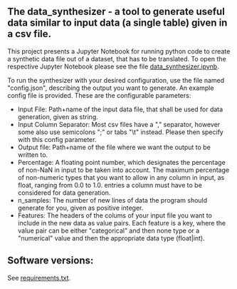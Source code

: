 The data_synthesizer - a tool to generate useful data similar to input data (a single table) given in a csv file.
-


This project presents a Jupyter Notebook for running python code to create a synthetic data file out of a dataset, that has to be translated. 
To open the respective Jupyter Notebook please see the file [data_synthesizer.ipynb](https://github.com/dude2033/data_synthesizer/blob/master/data_synthesizer.ipynb).


To run the synthesizer with your desired configuration, use the file named "config.json", describing the output you want to generate.
An example config file is provided.
These are the configurable parameters:


* Input File: Path+name of the input data file, that shall be used for data generation, given as string. 
* Input Column Separator: Most csv files have a "," separator, however some also use semicolons ";" or tabs "\t" instead. Please then specify with this config parameter.
* Output file: Path+name of the file where we want the output to be written to.
* Percentage: A floating point number, which designates the percentage of non-NaN in input to be taken into account. The maximum percentage of non-numeric types that you want to allow in any column in input, as float, ranging from 0.0 to 1.0.
entries a column must have to be considered for data generation. 
* n_samples: The number of new lines of data the program should generate for you, given as positive integer.
* Features: The headers of the colums of your input file you want to include in the new data as value pairs. Each feature is a key, where the value pair can be either "categorical" and then none type or a "numerical" value and then the appropriate data type (float|int). 


Software versions:
-
See [requirements.txt](https://github.com/dude2033/data_synthesizer/blob/master/requirements.txt).
